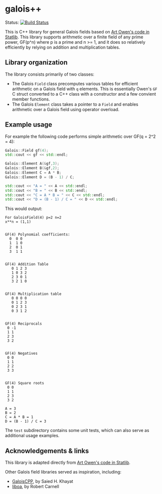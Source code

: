 # galois++

Status: [![Build Status](https://travis-ci.org/wkjarosz/galois.svg?branch=master)](https://travis-ci.org/wkjarosz/galois)

This is C++ library for general Galois fields based on [Art Owen's code in Statlib](http://ftp.uni-bayreuth.de/math/statlib/designs/). This library supports arithmetic over a finite field of any prime power, GF(p^n) where p is a prime and n >= 1, and it does so relatively efficiently by relying on addition and multiplication tables.

## Library organization

The library consists primarily of two classes:
+ The Galois `Field` class precomputes various tables for efficient arithmetic on a Galois field with `q` elements. This is essentially Owen's `GF` C struct converted to a C++ class with a constructor and a few convient member functions.
+ The Galois `Element` class takes a pointer to a `Field` and enables arithmetic over a Galois field using operator overload.

## Example usage

For example the following code performs simple arithmetic over GF(q = 2^2 = 4):
```cpp
Galois::Field gf(4);
std::cout << gf << std::endl;

Galois::Element A(&gf,3);
Galois::Element B(&gf,2);
Galois::Element C = A * B;
Galois::Element D = (B - 1) / C;

std::cout << "A = " << A << std::endl;
std::cout << "B = " << B << std::endl;
std::cout << "C = A * B = " << C << std::endl;
std::cout << "D = (B - 1) / C = " << D << std::endl;
```

This would output:
```
For GaloisField(4) p=2 n=2
x**n = (1,1)


GF(4) Polynomial coefficients:
  0  0 0 
  1  1 0 
  2  0 1 
  3  1 1 


GF(4) Addition Table
   0 1 2 3
   1 0 3 2
   2 3 0 1
   3 2 1 0


GF(4) Multiplication table
   0 0 0 0
   0 1 2 3
   0 2 3 1
   0 3 1 2


GF(4) Reciprocals
 0 -1
 1 1
 2 3
 3 2


GF(4) Negatives
 0 0
 1 1
 2 2
 3 3


GF(4) Square roots
 0 0
 1 1
 2 3
 3 2

A = 3
B = 2
C = A * B = 1
D = (B - 1) / C = 3
```

The `test` subdirectory contains some unit tests, which can also serve as additional usage examples.

## Acknowledgements & links
This library is adapted directly from [Art Owen's code in Statlib](http://ftp.uni-bayreuth.de/math/statlib/designs/).

Other Galois field libraries served as inspiration, including:
 * [GaloisCPP](https://github.com/saiedhk/GaloisCPP), by Saied H. Khayat
 * [liboa](https://github.com/bertcarnell/oa), by Robert Carnell
